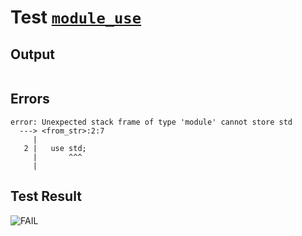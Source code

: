 # Test [`module_use`](../doc/tests/statement_usage.md#L136)

## Output

```,plain
```

## Errors

```,plain
error: Unexpected stack frame of type 'module' cannot store std
  ---> <from_str>:2:7
     |
   2 |   use std;
     |       ^^^
     |
```

## Test Result

![FAIL](../doc/tests/.test/module_use.png)
